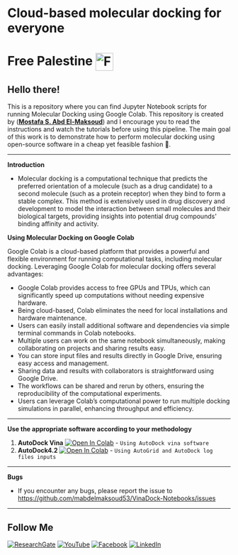 # **Cloud-based molecular docking for everyone** 
# **Free Palestine** <a> <img src="https://img.icons8.com/?size=100&id=56525&format=png&color=000000" align = center width="40" alt="Free Palestine">
</a> 


## Hello there!

This is a repository where you can find Jupyter Notebook scripts for running Molecular Docking using Google Colab. This repository is created by ([**Mostafa S. Abd El-Maksoud**](https://github.com/mabdelmaksoud53)) and I encourage you to read the instructions and watch the tutorials before using this pipeline.
The main goal of this work is to demonstrate how to perform molecular docking using open-source software in a cheap yet feasible fashion 🚀.

---
**Introduction**
- Molecular docking is a computational technique that predicts the preferred orientation of a molecule (such as a drug candidate) to a second molecule (such as a protein receptor) when they bind to form a stable complex. This method is extensively used in drug discovery and development to model the interaction between small molecules and their biological targets, providing insights into potential drug compounds' binding affinity and activity.

**Using Molecular Docking on Google Colab**

Google Colab is a cloud-based platform that provides a powerful and flexible environment for running computational tasks, including molecular docking. Leveraging Google Colab for molecular docking offers several advantages:

- Google Colab provides access to free GPUs and TPUs, which can significantly speed up computations without needing expensive hardware.
- Being cloud-based, Colab eliminates the need for local installations and hardware maintenance.
- Users can easily install additional software and dependencies via simple terminal commands in Colab notebooks.
- Multiple users can work on the same notebook simultaneously, making collaborating on projects and sharing results easy.
- You can store input files and results directly in Google Drive, ensuring easy access and management.
- Sharing data and results with collaborators is straightforward using Google Drive.
- The workflows can be shared and rerun by others, ensuring the reproducibility of the computational experiments.
- Users can leverage Colab’s computational power to run multiple docking simulations in parallel, enhancing throughput and efficiency.

---
**Use the appropriate software according to your methodology**
1. **AutoDock Vina** [![Open In Colab](https://colab.research.google.com/assets/colab-badge.svg)](https://colab.research.google.com/github/mabdelmaksoud53/VinaDock-Notebooks/blob/main/VinaDock_Notebooks.ipynb)  - `Using AutoDock vina software`
2. **AutoDock4.2** [![Open In Colab](https://colab.research.google.com/assets/colab-badge.svg)](https://colab.research.google.com/github/mabdelmaksoud53/VinaDock-Notebooks/blob/main/AD4_Notebook.ipynb) - `Using AutoGrid and AutoDock log files inputs`

---
**Bugs**
- If you encounter any bugs, please report the issue to https://github.com/mabdelmaksoud53/VinaDock-Notebooks/issues

---

## Follow Me

[![ResearchGate](https://img.shields.io/badge/Follow%20me%20on-ResearchGate-00A98F?style=for-the-badge&logo=ResearchGate&logoColor=white)](https://www.researchgate.net/profile/Mostafa-Abd-El-Maksoud)
[![YouTube](https://img.shields.io/badge/Subscribe-YouTube-FF0000?style=for-the-badge&logo=YouTube&logoColor=white)](https://www.youtube.com/@mabdelmaksoud)
[![Facebook](https://img.shields.io/badge/Follow%20me%20on-Facebook-1877F2?style=for-the-badge&logo=Facebook&logoColor=white)](https://www.facebook.com/ph.mostsfa)
[![LinkedIn](https://img.shields.io/badge/Connect%20with%20me%20on-LinkedIn-0077B5?style=for-the-badge&logo=LinkedIn&logoColor=white)](https://www.linkedin.com/in/mostafa-sayed-abd-elmaksoud)
